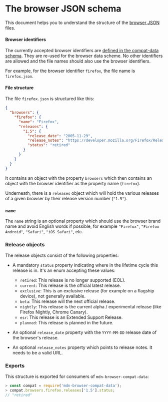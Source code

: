 # The browser JSON schema

This document helps you to understand the structure of the [browser JSON](https://github.com/mdn/browser-compat-data/tree/master/browsers) files.

#### Browser identifiers

The currently accepted browser identifiers are [defined in the compat-data schema](https://github.com/mdn/browser-compat-data/blob/master/schemas/compat-data-schema.md#browser-identifiers). They are re-used for the browser data scheme. No other identifiers are allowed and the file names should also use the browser identifiers.

For example, for the browser identifier `firefox`, the file name is `firefox.json`.

#### File structure

The file `firefox.json` is structured like this:

```json
{
  "browsers": {
    "firefox": {
      "name": "Firefox",
      "releases": {
        "1.5": {
          "release_date": "2005-11-29",
          "release_notes": "https://developer.mozilla.org/Firefox/Releases/1.5",
          "status": "retired"
        }
      }
    }
  }
}
```

It contains an object with the property `browsers` which then contains an object with the browser identifier as the property name (`firefox`).

Underneath, there is a `releases` object which will hold the various releases of a given browser by their release version number (`"1.5"`).

### `name`

The `name` string is an optional property which should use the browser brand name and avoid English words if possible, for example `"Firefox"`, `"Firefox Android"`, `"Safari"`, `"iOS Safari"`, etc.

### Release objects
The release objects consist of the following properties:

* A mandatory `status` property indicating where in the lifetime cycle this release is in. It's an enum accepting these values:
  * `retired`: This release is no longer supported (EOL).
  * `current`: This release is the official latest release.
  * `exclusive`: This is an exclusive release (for example on a flagship device), not generally available.
  * `beta`: This release will the next official release.
  * `nightly`: This release is the current alpha / experimental release (like Firefox Nightly, Chrome Canary).
  * `esr`: This release is an Extended Support Release.
  * `planned`: This release is planned in the future.

* An optional `release_date` property with the `YYYY-MM-DD` release date of the browser's release.

* An optional `release_notes` property which points to release notes. It needs to be a valid URL.

### Exports

This structure is exported for consumers of `mdn-browser-compat-data`:

```js
> const compat = require('mdn-browser-compat-data');
> compat.browsers.firefox.releases['1.5'].status;
// "retired"
```
